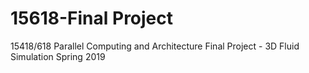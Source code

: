 # 15618-Final Project
15418/618 Parallel Computing and Architecture Final Project - 3D Fluid Simulation
Spring 2019
